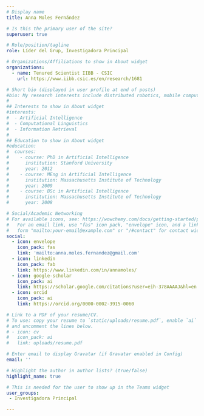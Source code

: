 ```yaml
---
# Display name
title: Anna Moles Fernández

# Is this the primary user of the site?
superuser: true

# Role/position/tagline
role: Líder del Grup, Investigadora Principal

# Organizations/Affiliations to show in About widget
organizations:
  - name: Tenured Scientist IIBB - CSIC
    url: https://www.iibb.csic.es/en/research/1681

# Short bio (displayed in user profile at end of posts)
#bio: My research interests include distributed robotics, mobile computing and programmable matter.
#
## Interests to show in About widget
#interests:
#  - Artificial Intelligence
#  - Computational Linguistics
#  - Information Retrieval
#
## Education to show in About widget
#education:
#  courses:
#    - course: PhD in Artificial Intelligence
#      institution: Stanford University
#      year: 2012
#    - course: MEng in Artificial Intelligence
#      institution: Massachusetts Institute of Technology
#      year: 2009
#    - course: BSc in Artificial Intelligence
#      institution: Massachusetts Institute of Technology
#      year: 2008

# Social/Academic Networking
# For available icons, see: https://wowchemy.com/docs/getting-started/page-builder/#icons
#   For an email link, use "fas" icon pack, "envelope" icon, and a link in the
#   form "mailto:your-email@example.com" or "/#contact" for contact widget.
social:
  - icon: envelope
    icon_pack: fas
    link: 'mailto:anna.moles.fernandez@gmail.com'
  - icon: linkedin
    icon_pack: fab
    link: https://www.linkedin.com/in/annamoles/
  - icon: google-scholar
    icon_pack: ai
    link: https://scholar.google.com/citations?user=eih-378AAAAJ&hl=en
  - icon: orcid
    icon_pack: ai
    link: https://orcid.org/0000-0002-3915-0060

# Link to a PDF of your resume/CV.
# To use: copy your resume to `static/uploads/resume.pdf`, enable `ai` icons in `params.toml`,
# and uncomment the lines below.
# - icon: cv
#   icon_pack: ai
#   link: uploads/resume.pdf

# Enter email to display Gravatar (if Gravatar enabled in Config)
email: ''

# Highlight the author in author lists? (true/false)
highlight_name: true

# This is needed for the user to show up in the Teams widget
user_groups:
 - Investigadora Principal

---
```

